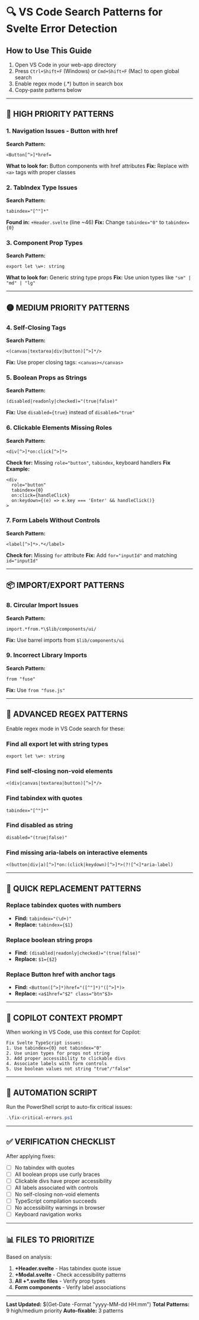 # 🔍 VS Code Search Patterns for Svelte Error Detection

## How to Use This Guide
1. Open VS Code in your web-app directory
2. Press `Ctrl+Shift+F` (Windows) or `Cmd+Shift+F` (Mac) to open global search
3. Enable regex mode (.*) button in search box
4. Copy-paste patterns below

---

## 🚨 HIGH PRIORITY PATTERNS

### 1. Navigation Issues - Button with href
**Search Pattern:**
```regex
<Button[^>]*href=
```
**What to look for:** Button components with href attributes
**Fix:** Replace with `<a>` tags with proper classes

### 2. TabIndex Type Issues
**Search Pattern:**
```regex
tabindex="[^"]*"
```
**Found in:** `+Header.svelte` (line ~46)
**Fix:** Change `tabindex="0"` to `tabindex={0}`

### 3. Component Prop Types
**Search Pattern:**
```regex
export let \w+: string
```
**What to look for:** Generic string type props
**Fix:** Use union types like `"sm" | "md" | "lg"`

---

## 🟡 MEDIUM PRIORITY PATTERNS

### 4. Self-Closing Tags
**Search Pattern:**
```regex
<(canvas|textarea|div|button)[^>]*/>
```
**Fix:** Use proper closing tags: `<canvas></canvas>`

### 5. Boolean Props as Strings
**Search Pattern:**
```regex
(disabled|readonly|checked)="(true|false)"
```
**Fix:** Use `disabled={true}` instead of `disabled="true"`

### 6. Clickable Elements Missing Roles
**Search Pattern:**
```regex
<div[^>]*on:click[^>]*>
```
**Check for:** Missing `role="button"`, `tabindex`, keyboard handlers
**Fix Example:**
```svelte
<div 
  role="button" 
  tabindex={0}
  on:click={handleClick}
  on:keydown={(e) => e.key === 'Enter' && handleClick()}
>
```

### 7. Form Labels Without Controls
**Search Pattern:**
```regex
<label[^>]*>.*</label>
```
**Check for:** Missing `for` attribute
**Fix:** Add `for="inputId"` and matching `id="inputId"`

---

## 📦 IMPORT/EXPORT PATTERNS

### 8. Circular Import Issues
**Search Pattern:**
```regex
import.*from.*\$lib/components/ui/
```
**Fix:** Use barrel imports from `$lib/components/ui`

### 9. Incorrect Library Imports
**Search Pattern:**
```regex
from "fuse"
```
**Fix:** Use `from "fuse.js"`

---

## 🔧 ADVANCED REGEX PATTERNS

Enable regex mode in VS Code search for these:

### Find all export let with string types
```regex
export let \w+: string
```

### Find self-closing non-void elements
```regex
<(div|canvas|textarea|button)[^>]*/>
```

### Find tabindex with quotes
```regex
tabindex="[^"]*"
```

### Find disabled as string
```regex
disabled="(true|false)"
```

### Find missing aria-labels on interactive elements
```regex
<(button|div|a)[^>]*on:(click|keydown)[^>]*>(?![^<]*aria-label)
```

---

## 📝 QUICK REPLACEMENT PATTERNS

### Replace tabindex quotes with numbers
- **Find:** `tabindex="(\d+)"`
- **Replace:** `tabindex={$1}`

### Replace boolean string props
- **Find:** `(disabled|readonly|checked)="(true|false)"`
- **Replace:** `$1={$2}`

### Replace Button href with anchor tags
- **Find:** `<Button([^>]*)href="([^"]*)"([^>]*)>`
- **Replace:** `<a$1href="$2" class="btn"$3>`

---

## 🎯 COPILOT CONTEXT PROMPT

When working in VS Code, use this context for Copilot:

```
Fix Svelte TypeScript issues:
1. Use tabindex={0} not tabindex="0"
2. Use union types for props not string
3. Add proper accessibility to clickable divs
4. Associate labels with form controls
5. Use boolean values not string "true"/"false"
```

---

## 🚀 AUTOMATION SCRIPT

Run the PowerShell script to auto-fix critical issues:
```powershell
.\fix-critical-errors.ps1
```

---

## ✅ VERIFICATION CHECKLIST

After applying fixes:
- [ ] No tabindex with quotes
- [ ] All boolean props use curly braces
- [ ] Clickable divs have proper accessibility
- [ ] All labels associated with controls
- [ ] No self-closing non-void elements
- [ ] TypeScript compilation succeeds
- [ ] No accessibility warnings in browser
- [ ] Keyboard navigation works

---

## 📊 FILES TO PRIORITIZE

Based on analysis:
1. **+Header.svelte** - Has tabindex quote issue
2. **+Modal.svelte** - Check accessibility patterns
3. **All +*.svelte files** - Verify prop types
4. **Form components** - Verify label associations

---

**Last Updated:** $(Get-Date -Format "yyyy-MM-dd HH:mm")
**Total Patterns:** 9 high/medium priority
**Auto-fixable:** 3 patterns
